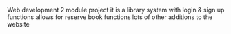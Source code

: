 Web development 2 module project
it is a library system with login & sign up functions
allows for reserve book functions 
lots of other additions to the website
